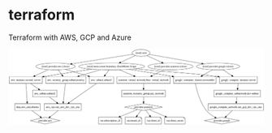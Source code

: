 # terraform
Terraform with AWS, GCP and Azure

<img src="https://github.com/cris-wendler/terraform-cwendler/blob/servers/graph.svg">

